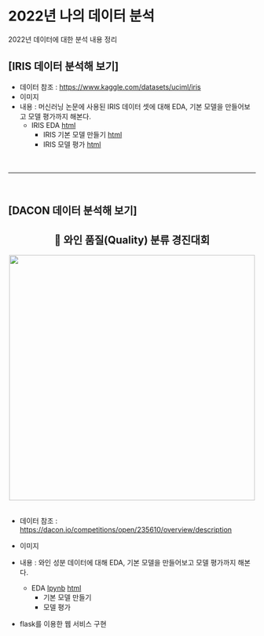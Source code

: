 # 2022년 나의 데이터 분석
 2022년 데이터에 대한 분석 내용 정리


## [IRIS 데이터 분석해 보기]
  * 데이터 참조 : https://www.kaggle.com/datasets/uciml/iris
  * 이미지 
  * 내용 : 머신러닝 논문에 사용된 IRIS 데이터 셋에 대해 EDA, 기본 모델을 만들어보고 모델 평가까지 해본다.
    * IRIS EDA [html](https://sim-yeonsoo.github.io/MyDataAnalysis/IRIS_BASIC01.html)
	  * IRIS 기본 모델 만들기 [html]()
	  * IRIS 모델 평가 [html]()
	  <br>
	<br>
-----
<br>
	  
## [DACON 데이터 분석해 보기]

<div align="center">
	<h2 align="center"> 🍷 와인 품질(Quality) 분류 경진대회</h3>
	<img src="https://sim-yeonsoo.github.io/MyDataAnalysis/Wine_Quality/wine_pic.jpg" width=500>
</div>
<br>

  * 데이터 참조 : https://dacon.io/competitions/open/235610/overview/description
  * 이미지 
  * 내용 :  와인 성분 데이터에 대해 EDA, 기본 모델을 만들어보고 모델 평가까지 해본다.
    * EDA [Ipynb](https://github.com/Sim-Yeonsoo/MyDataAnalysis/blob/main/Wine_Quality_EDA.ipynb) [html](https://sim-yeonsoo.github.io/MyDataAnalysis/Wine_Quality_EDA.html)
	  * 기본 모델 만들기
	  * 모델 평가
  
  * flask를 이용한 웹 서비스 구현
